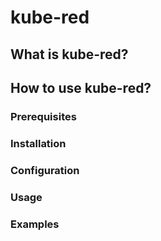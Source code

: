 # kube-red

## What is kube-red?

## How to use kube-red?

### Prerequisites

### Installation

### Configuration

### Usage

### Examples
